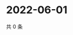 # 2022-06-01

共 0 条

<!-- BEGIN WEIBO -->
<!-- 最后更新时间 Wed Jun 01 2022 23:04:57 GMT+0800 (China Standard Time) -->

<!-- END WEIBO -->
